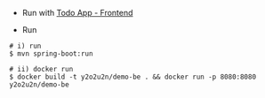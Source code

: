 - Run with [Todo App - Frontend](https://github.com/y2o2u2n/demo-fe)

- Run
```
# i) run
$ mvn spring-boot:run

# ii) docker run
$ docker build -t y2o2u2n/demo-be . && docker run -p 8080:8080 y2o2u2n/demo-be 
```
